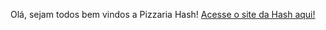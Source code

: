 Olá, sejam todos bem vindos a Pizzaria Hash!
<a href="https://christianmoreira98.github.io/Pizzaria-Hash01/index.html">Acesse o site da Hash aqui!</a>